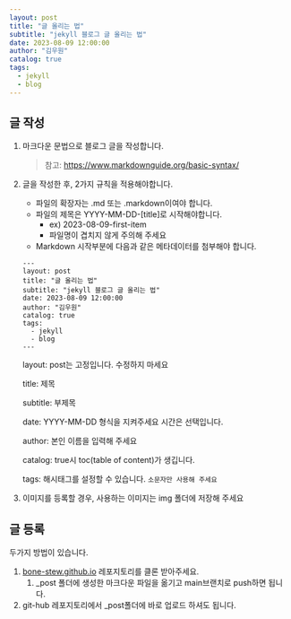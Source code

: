 ```yaml
---
layout: post
title: "글 올리는 법"
subtitle: "jekyll 블로그 글 올리는 법"
date: 2023-08-09 12:00:00
author: "김우원"
catalog: true
tags:
  - jekyll
  - blog
---
```


## 글 작성

1. 마크다운 문법으로 블로그 글을 작성합니다.

   > 참고: https://www.markdownguide.org/basic-syntax/

2. 글을 작성한 후, 2가지 규칙을 적용해야합니다.

   - 파일의 확장자는 .md 또는 .markdown이여야 합니다.
   - 파일의 제목은 YYYY-MM-DD-[title]로 시작해야합니다.
     - ex) 2023-08-09-first-item
     - 파일명이 겹치지 않게 주의해 주세요
   - Markdown 시작부분에 다음과 같은 메타데이터를 첨부해야 합니다.

   ````
   ---
   layout: post 
   title: "글 올리는 법"
   subtitle: "jekyll 블로그 글 올리는 법"
   date: 2023-08-09 12:00:00
   author: "김우원"
   catalog: true
   tags:
     - jekyll
     - blog
   ---
   ````

   layout: post는 고정입니다. 수정하지 마세요

   title: 제목

   subtitle: 부제목

   date: YYYY-MM-DD 형식을 지켜주세요 시간은 선택입니다.

   author: 본인 이름을 입력해 주세요

   catalog: true시 toc(table of content)가 생깁니다.

   tags: 해시태그를 설정할 수 있습니다. `소문자만 사용해 주세요`

3. 이미지를 등록할 경우, 사용하는 이미지는 img 폴더에 저장해 주세요

## 글 등록

두가지 방법이 있습니다.

1. [bone-stew.github.io](https://github.com/bone-stew/bone-stew.github.io) 레포지토리를 클론 받아주세요.
   1. _post 폴더에 생성한 마크다운 파일을 옮기고 main브랜치로 push하면 됩니다.
2. git-hub 레포지토리에서 _post폴더에 바로 업로드 하셔도 됩니다.
